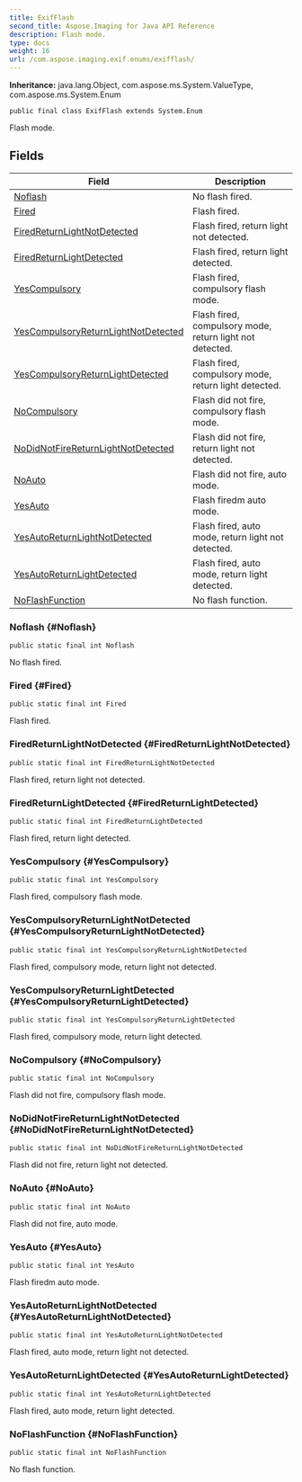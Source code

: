 ```yaml
---
title: ExifFlash
second_title: Aspose.Imaging for Java API Reference
description: Flash mode.
type: docs
weight: 16
url: /com.aspose.imaging.exif.enums/exifflash/
---
```

**Inheritance:**
java.lang.Object, com.aspose.ms.System.ValueType, com.aspose.ms.System.Enum
```
public final class ExifFlash extends System.Enum
```

Flash mode.
## Fields

| Field | Description |
| --- | --- |
| [Noflash](#Noflash) | No flash fired. |
| [Fired](#Fired) | Flash fired. |
| [FiredReturnLightNotDetected](#FiredReturnLightNotDetected) | Flash fired, return light not detected. |
| [FiredReturnLightDetected](#FiredReturnLightDetected) | Flash fired, return light detected. |
| [YesCompulsory](#YesCompulsory) | Flash fired, compulsory flash mode. |
| [YesCompulsoryReturnLightNotDetected](#YesCompulsoryReturnLightNotDetected) | Flash fired, compulsory mode, return light not detected. |
| [YesCompulsoryReturnLightDetected](#YesCompulsoryReturnLightDetected) | Flash fired, compulsory mode, return light detected. |
| [NoCompulsory](#NoCompulsory) | Flash did not fire, compulsory flash mode. |
| [NoDidNotFireReturnLightNotDetected](#NoDidNotFireReturnLightNotDetected) | Flash did not fire, return light not detected. |
| [NoAuto](#NoAuto) | Flash did not fire, auto mode. |
| [YesAuto](#YesAuto) | Flash firedm auto mode. |
| [YesAutoReturnLightNotDetected](#YesAutoReturnLightNotDetected) | Flash fired, auto mode, return light not detected. |
| [YesAutoReturnLightDetected](#YesAutoReturnLightDetected) | Flash fired, auto mode, return light detected. |
| [NoFlashFunction](#NoFlashFunction) | No flash function. |
### Noflash {#Noflash}
```
public static final int Noflash
```


No flash fired.

### Fired {#Fired}
```
public static final int Fired
```


Flash fired.

### FiredReturnLightNotDetected {#FiredReturnLightNotDetected}
```
public static final int FiredReturnLightNotDetected
```


Flash fired, return light not detected.

### FiredReturnLightDetected {#FiredReturnLightDetected}
```
public static final int FiredReturnLightDetected
```


Flash fired, return light detected.

### YesCompulsory {#YesCompulsory}
```
public static final int YesCompulsory
```


Flash fired, compulsory flash mode.

### YesCompulsoryReturnLightNotDetected {#YesCompulsoryReturnLightNotDetected}
```
public static final int YesCompulsoryReturnLightNotDetected
```


Flash fired, compulsory mode, return light not detected.

### YesCompulsoryReturnLightDetected {#YesCompulsoryReturnLightDetected}
```
public static final int YesCompulsoryReturnLightDetected
```


Flash fired, compulsory mode, return light detected.

### NoCompulsory {#NoCompulsory}
```
public static final int NoCompulsory
```


Flash did not fire, compulsory flash mode.

### NoDidNotFireReturnLightNotDetected {#NoDidNotFireReturnLightNotDetected}
```
public static final int NoDidNotFireReturnLightNotDetected
```


Flash did not fire, return light not detected.

### NoAuto {#NoAuto}
```
public static final int NoAuto
```


Flash did not fire, auto mode.

### YesAuto {#YesAuto}
```
public static final int YesAuto
```


Flash firedm auto mode.

### YesAutoReturnLightNotDetected {#YesAutoReturnLightNotDetected}
```
public static final int YesAutoReturnLightNotDetected
```


Flash fired, auto mode, return light not detected.

### YesAutoReturnLightDetected {#YesAutoReturnLightDetected}
```
public static final int YesAutoReturnLightDetected
```


Flash fired, auto mode, return light detected.

### NoFlashFunction {#NoFlashFunction}
```
public static final int NoFlashFunction
```


No flash function.

